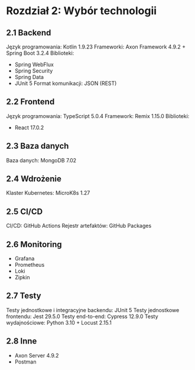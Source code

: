 # Rozdział 2: Wybór technologii

## 2.1 Backend

Język programowania: Kotlin 1.9.23
Frameworki: Axon Framework 4.9.2 + Spring Boot 3.2.4
Biblioteki:
- Spring WebFlux
- Spring Security
- Spring Data
- JUnit 5
Format komunikacji: JSON (REST)

## 2.2 Frontend

Język programowania: TypeScript 5.0.4
Framework: Remix 1.15.0
Biblioteki:
- React 17.0.2

## 2.3 Baza danych

Baza danych: MongoDB 7.02

## 2.4 Wdrożenie

Klaster Kubernetes: MicroK8s 1.27

## 2.5 CI/CD

CI/CD: GitHub Actions
Rejestr artefaktów: GitHub Packages

## 2.6 Monitoring

- Grafana
- Prometheus
- Loki
- Zipkin

## 2.7 Testy

Testy jednostkowe i integracyjne backendu: JUnit 5
Testy jednostkowe frontendu: Jest 29.5.0
Testy end-to-end: Cypress 12.9.0
Testy wydajnościowe: Python 3.10 + Locust 2.15.1

## 2.8 Inne

- Axon Server 4.9.2
- Postman
